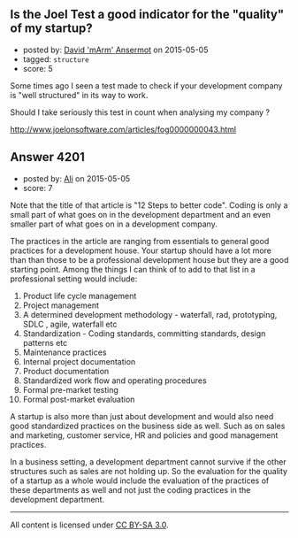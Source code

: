 ## Is the Joel Test a good indicator for the "quality" of my startup?

- posted by: [David 'mArm' Ansermot](https://stackexchange.com/users/412499/david-marm-ansermot) on 2015-05-05
- tagged: `structure`
- score: 5

Some times ago I seen a test made to check if your development company is "well structured" in its way to work.

Should I take seriously this test in count when analysing my company ?

http://www.joelonsoftware.com/articles/fog0000000043.html


## Answer 4201

- posted by: [Ali](https://stackexchange.com/users/2815644/ali) on 2015-05-05
- score: 7

Note that the title of that article is "12 Steps to better code". Coding is only a small part of what goes on in the development department and an even smaller part of what goes on in a development company.

The practices in the article are ranging from essentials to general good practices for a development house. Your startup should have a lot more than than those to be a professional development house but they are a good starting point. Among the things I can think of to add to that list in a professional setting would include:

 1. Product life cycle management
 2. Project management 
 3. A determined development methodology - waterfall, rad, prototyping, SDLC , agile, waterfall etc
 4. Standardization - Coding standards, committing standards, design patterns etc
 5. Maintenance practices
 6. Internal project documentation
 7. Product documentation 
 8. Standardized work flow and operating procedures
 9. Formal pre-market testing 
 10. Formal post-market evaluation

A startup is also more than just about development and would also need good standardized practices on the business side as well. Such as on sales and marketing, customer service, HR and policies and good management practices. 

In a business setting, a development department cannot survive if the other structures such as sales are not holding up. So the evaluation for the quality of a startup as a whole would include the evaluation of the practices of these departments as well and not just the coding practices in the development department.





---

All content is licensed under [CC BY-SA 3.0](https://creativecommons.org/licenses/by-sa/3.0/).
